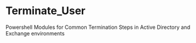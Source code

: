 # Terminate_User
Powershell Modules for Common Termination Steps in Active Directory and Exchange environments
